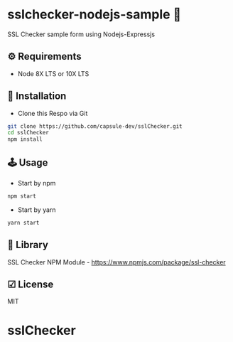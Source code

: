 # sslchecker-nodejs-sample 🔔
SSL Checker sample form using Nodejs-Expressjs

## ⚙ Requirements

- Node 8X LTS or 10X LTS

## 🔧 Installation

- Clone this Respo via Git

```bash
git clone https://github.com/capsule-dev/sslChecker.git
cd sslChecker
npm install
```

## 🕹 Usage
- Start by npm
```bash
npm start
```

- Start by yarn
```bash
yarn start
```

## 📖 Library

SSL Checker NPM Module - <https://www.npmjs.com/package/ssl-checker>

## ☑ License

MIT
# sslChecker
